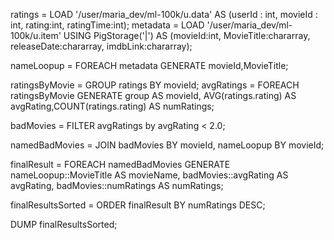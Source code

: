 ratings = LOAD '/user/maria_dev/ml-100k/u.data' AS (userId : int, movieId : int, rating:int, ratingTime:int);
metadata = LOAD '/user/maria_dev/ml-100k/u.item' USING PigStorage('|') AS (movieId:int, MovieTitle:chararray, releaseDate:chararray, imdbLink:chararray);

nameLoopup = FOREACH metadata GENERATE movieId,MovieTitle;

ratingsByMovie = GROUP ratings BY movieId;
avgRatings = FOREACH ratingsByMovie GENERATE group AS movieId, AVG(ratings.rating) AS avgRating,COUNT(ratings.rating) AS numRatings;

badMovies = FILTER avgRatings by avgRating < 2.0;

namedBadMovies = JOIN badMovies BY movieId, nameLoopup BY movieId;

finalResult = FOREACH namedBadMovies GENERATE nameLoopup::MovieTitle AS movieName, badMovies::avgRating AS avgRating, badMovies::numRatings AS numRatings;

finalResultsSorted = ORDER finalResult BY numRatings DESC;

DUMP finalResultsSorted;


